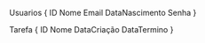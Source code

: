 


Usuarios {
    ID
    Nome
    Email
    DataNascimento
    Senha
}

Tarefa {
    ID
    Nome
    DataCriação
    DataTermino
}